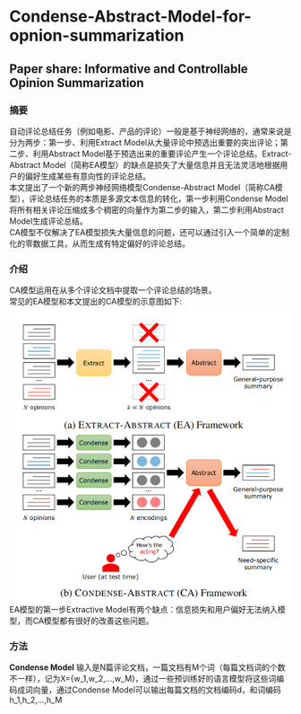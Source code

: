 # Condense-Abstract-Model-for-opnion-summarization
## Paper share: Informative and Controllable Opinion Summarization

### 摘要
自动评论总结任务（例如电影、产品的评论）一般是基于神经网络的，通常来说是分为两步：第一步、利用Extract Model从大量评论中预选出重要的突出评论；第二步、利用Abstract Model基于预选出来的重要评论产生一个评论总结。Extract-Abstract Model（简称EA模型）的缺点是损失了大量信息并且无法灵活地根据用户的偏好生成某些有意向性的评论总结。<br>
本文提出了一个新的两步神经网络模型Condense-Abstract Model（简称CA模型），评论总结任务的本质是多源文本信息的转化，第一步利用Condense Model将所有相关评论压缩成多个稠密的向量作为第二步的输入，第二步利用Abstract Model生成评论总结。<br>
CA模型不仅解决了EA模型损失大量信息的问题，还可以通过引入一个简单的定制化的零数据工具，从而生成有特定偏好的评论总结。

### 介绍
CA模型运用在从多个评论文档中提取一个评论总结的场景。<br>
常见的EA模型和本文提出的CA模型的示意图如下:<br>
![](image/1.jpg)
EA模型的第一步Extractive Model有两个缺点：信息损失和用户偏好无法纳入模型，而CA模型都有很好的改善这些问题。

### 方法
**Condense Model**
输入是N篇评论文档，一篇文档有M个词（每篇文档词的个数不一样），记为X={w_1,w_2,...,w_M}，通过一些预训练好的语言模型将这些词编码成词向量，通过Condense Model可以输出每篇文档的文档编码d，和词编码h_1,h_2,...,h_M



